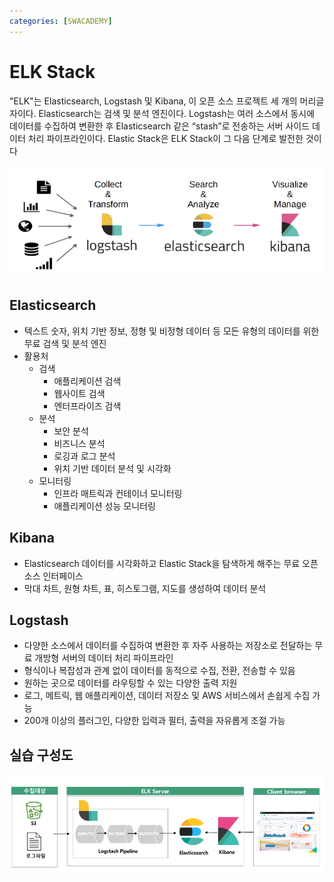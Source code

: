 ```yaml
---
categories: [SWACADEMY]
---
```


# ELK Stack

"ELK"는 Elasticsearch, Logstash 및 Kibana, 이 오픈 소스 프로젝트 세 개의 머리글자이다. 
Elasticsearch는 검색 및 분석 엔진이다. Logstash는 여러 소스에서 동시에 데이터를 수집하여 변환한 후 
Elasticsearch 같은 “stash”로 전송하는 서버 사이드 데이터 처리 파이프라인이다. 
Elastic Stack은 ELK Stack이 그 다음 단계로 발전한 것이다

![img.png](/assets/images/2023/04/09/img_7.png)

## Elasticsearch

- 텍스트 숫자, 위치 기반 정보, 정형 및 비정형 데이터 등 모든 유형의 데이터를 위한 무료 검색 및 분석 엔진
- 활용처
  - 검색
    - 애플리케이션 검색
    - 웹사이트 검색
    - 엔터프라이즈 검색
  - 분석
    - 보안 분석
    - 비즈니스 분석
    - 로깅과 로그 분석
    - 위치 기반 데이터 분석 및 시각화
  - 모니터링
    - 인프라 매트릭과 컨테이너 모니터링
    - 애플리케이션 성능 모니터링

## Kibana

- Elasticsearch 데이터를 시각화하고 Elastic Stack을 탐색하게 해주는 무료 오픈 소스 인터페이스
- 막대 차트, 원형 차트, 표, 히스토그램, 지도를 생성하여 데이터 분석

## Logstash

- 다양한 소스에서 데이터를 수집하여 변환한 후 자주 사용하는 저장소로 전달하는 무료 개방형 서버의 데이터 처리 파이프라인
- 형식이나 복잡성과 관계 없이 데이터를 동적으로 수집, 전환, 전송할 수 있음
- 원하는 곳으로 데이터를 라우팅할 수 있는 다양한 출력 지원
- 로그, 메트릭, 웹 애플리케이션, 데이터 저장소 및 AWS 서비스에서 손쉽게 수집 가능
- 200개 이상의 플러그인, 다양한 입력과 필터, 출력을 자유롭게 조절 가능

## 실습 구성도

![img_1.png](/assets/images/2023/04/09/img_8.png)